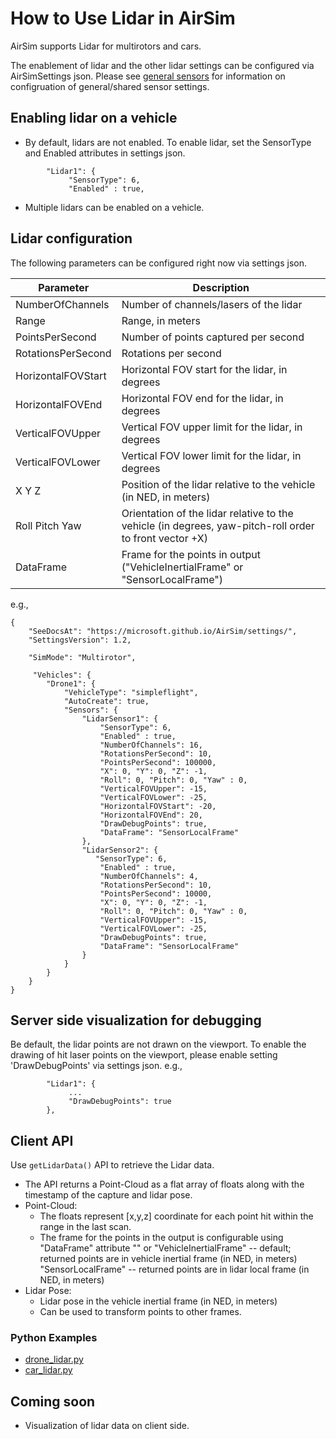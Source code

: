 # How to Use Lidar in AirSim

AirSim supports Lidar for multirotors and cars. 

The enablement of lidar and the other lidar settings can be configured via AirSimSettings json.
Please see [general sensors](sensors.md) for information on configruation of general/shared sensor settings.

## Enabling lidar on a vehicle
* By default, lidars are not enabled. To enable lidar, set the SensorType and Enabled attributes in settings json.
```
        "Lidar1": { 
             "SensorType": 6,
             "Enabled" : true,
```
* Multiple lidars can be enabled on a vehicle.

## Lidar configuration
The following parameters can be configured right now via settings json.

Parameter                 | Description
--------------------------| ------------
NumberOfChannels          | Number of channels/lasers of the lidar
Range                     | Range, in meters
PointsPerSecond           | Number of points captured per second
RotationsPerSecond        | Rotations per second
HorizontalFOVStart        | Horizontal FOV start for the lidar, in degrees
HorizontalFOVEnd          | Horizontal FOV end for the lidar, in degrees
VerticalFOVUpper          | Vertical FOV upper limit for the lidar, in degrees
VerticalFOVLower          | Vertical FOV lower limit for the lidar, in degrees
X Y Z                     | Position of the lidar relative to the vehicle (in NED, in meters)                     
Roll Pitch Yaw            | Orientation of the lidar relative to the vehicle  (in degrees, yaw-pitch-roll order to front vector +X)
DataFrame                 | Frame for the points in output ("VehicleInertialFrame" or "SensorLocalFrame")

e.g.,
```
{
    "SeeDocsAt": "https://microsoft.github.io/AirSim/settings/",
    "SettingsVersion": 1.2,

    "SimMode": "Multirotor",

     "Vehicles": {
		"Drone1": {
			"VehicleType": "simpleflight",
			"AutoCreate": true,
			"Sensors": {
			    "LidarSensor1": { 
					"SensorType": 6,
					"Enabled" : true,
					"NumberOfChannels": 16,
					"RotationsPerSecond": 10,
					"PointsPerSecond": 100000,
					"X": 0, "Y": 0, "Z": -1,
					"Roll": 0, "Pitch": 0, "Yaw" : 0,
					"VerticalFOVUpper": -15,
					"VerticalFOVLower": -25,
					"HorizontalFOVStart": -20,
					"HorizontalFOVEnd": 20,
					"DrawDebugPoints": true,
					"DataFrame": "SensorLocalFrame"
				},
				"LidarSensor2": { 
				   "SensorType": 6,
					"Enabled" : true,
					"NumberOfChannels": 4,
					"RotationsPerSecond": 10,
					"PointsPerSecond": 10000,
					"X": 0, "Y": 0, "Z": -1,
					"Roll": 0, "Pitch": 0, "Yaw" : 0,
					"VerticalFOVUpper": -15,
					"VerticalFOVLower": -25,
					"DrawDebugPoints": true,
					"DataFrame": "SensorLocalFrame"
				}
			}
		}
    }
}
```

## Server side visualization for debugging
Be default, the lidar points are not drawn on the viewport. To enable the drawing of hit laser points on the viewport, please enable setting 'DrawDebugPoints' via settings json.
e.g.,
```
        "Lidar1": { 
             ...
             "DrawDebugPoints": true
        },
```

## Client API 
Use `getLidarData()` API to retrieve the Lidar data. 
* The API returns a Point-Cloud as a flat array of floats along with the timestamp of the capture and lidar pose.
* Point-Cloud: 
  * The floats represent [x,y,z] coordinate for each point hit within the range in the last scan.
  * The frame for the points in the output is configurable using "DataFrame" attribute
  "" or "VehicleInertialFrame" -- default; returned points are in vehicle inertial frame (in NED, in meters)
  "SensorLocalFrame" -- returned points are in lidar local frame (in NED, in meters)
* Lidar Pose:
    * Lidar pose in the vehicle inertial frame (in NED, in meters)
    * Can be used to transform points to other frames.

### Python Examples
- [drone_lidar.py](https://github.com/Microsoft/AirSim/tree/master/PythonClient//multirotor)
- [car_lidar.py](https://github.com/Microsoft/AirSim/tree/master/PythonClient//car)

## Coming soon
* Visualization of lidar data on client side.
